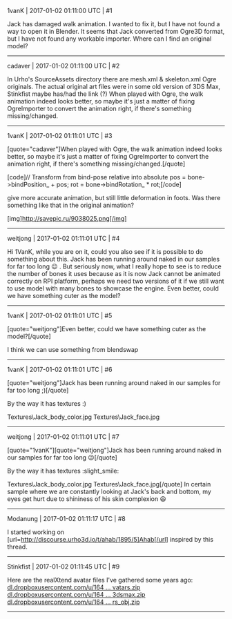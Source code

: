 1vanK | 2017-01-02 01:11:00 UTC | #1

Jack has damaged walk animation. I wanted to fix it, but I have not found a way to open it in Blender. It seems that Jack converted from Ogre3D format, but I have not found any workable importer. Where can I find an original model?

-------------------------

cadaver | 2017-01-02 01:11:00 UTC | #2

In Urho's SourceAssets directory there are mesh.xml & skeleton.xml Ogre originals. The actual original art files were in some old version of 3DS Max, Stinkfist maybe has/had the link (?) When played with Ogre, the walk animation indeed looks better, so maybe it's just a matter of fixing OgreImporter to convert the animation right, if there's something missing/changed.

-------------------------

1vanK | 2017-01-02 01:11:01 UTC | #3

[quote="cadaver"]When played with Ogre, the walk animation indeed looks better, so maybe it's just a matter of fixing OgreImporter to convert the animation right, if there's something missing/changed.[/quote]

[code]// Transform from bind-pose relative into absolute
pos = bone->bindPosition_ + pos;
rot = bone->bindRotation_ * rot;[/code]

give more accurate animation, but still little deformation in foots. Was there something like that in the original animation?

[img]http://savepic.ru/9038025.png[/img]

-------------------------

weitjong | 2017-01-02 01:11:01 UTC | #4

Hi 1VanK, while you are on it, could you also see if it is possible to do something about this. Jack has been running around naked in our samples for far too long  :wink: . But seriously now, what I really hope to see is to reduce the number of bones it uses because as it is now Jack cannot be animated correctly on RPI platform, perhaps we need two versions of it if we still want to use model with many bones to showcase the engine. Even better, could we have something cuter as the model?

-------------------------

1vanK | 2017-01-02 01:11:01 UTC | #5

[quote="weitjong"]Even better, could we have something cuter as the model?[/quote]

I think we can use something from blendswap

-------------------------

1vanK | 2017-01-02 01:11:01 UTC | #6

[quote="weitjong"]Jack has been running around naked in our samples for far too long  ;)[/quote]

By the way it has textures :)

Textures\Jack_body_color.jpg
Textures\Jack_face.jpg

-------------------------

weitjong | 2017-01-02 01:11:01 UTC | #7

[quote="1vanK"][quote="weitjong"]Jack has been running around naked in our samples for far too long  :wink:[/quote]

By the way it has textures :slight_smile:

Textures\Jack_body_color.jpg
Textures\Jack_face.jpg[/quote]
In certain sample where we are constantly looking at Jack's back and bottom, my eyes get hurt due to shininess of his skin complexion  :laughing:

-------------------------

Modanung | 2017-01-02 01:11:17 UTC | #8

I started working on [url=http://discourse.urho3d.io/t/ahab/1895/5]Ahab[/url] inspired by this thread.

-------------------------

Stinkfist | 2017-01-02 01:11:45 UTC | #9

Here are the realXtend avatar files I've gathered some years ago:
[dl.dropboxusercontent.com/u/164 ... vatars.zip](https://dl.dropboxusercontent.com/u/16413694/rex/Naali-ExtraAvatars.zip)
[dl.dropboxusercontent.com/u/164 ... 3dsmax.zip](https://dl.dropboxusercontent.com/u/16413694/rex/realxtend_avatars_3dsmax.zip)
[dl.dropboxusercontent.com/u/164 ... rs_obj.zip](https://dl.dropboxusercontent.com/u/16413694/rex/realxtend_avatars_obj.zip)

-------------------------

